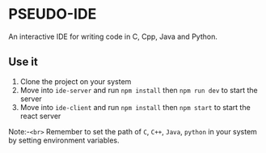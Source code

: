 # PSEUDO-IDE

An interactive IDE for writing code in C, Cpp, Java and Python.

## Use it

1. Clone the project on your system
2. Move into ``ide-server`` and run ``npm install`` then ``npm run dev`` to start the server
3. Move into ``ide-client`` and run ``npm install`` then ``npm start`` to start the react server

Note:-`<br>`
Remember to set the path of ``C``, ``C++``, ``Java``, ``python`` in your system by setting environment variables.
